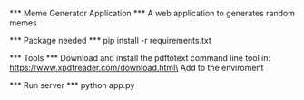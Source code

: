 *** Meme Generator Application ***
A web application to generates random memes

*** Package needed ***
pip install -r requirements.txt

*** Tools ***
Download and install the pdftotext command line tool in: https://www.xpdfreader.com/download.html\
Add to the enviroment

*** Run server ***
python app.py